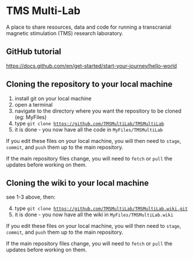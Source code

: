 # TMS Multi-Lab
A place to share resources, data and code for running a transcranial magnetic stimulation (TMS) research laboratory.

## GitHub tutorial

https://docs.github.com/en/get-started/start-your-journey/hello-world

## Cloning the repository to your local machine

1. install git on your local machine
2. open a terminal
3. navigate to the directory where you want the repository to be cloned (eg: MyFiles)
4. type <code>git clone  https://github.com/TMSMultiLab/TMSMultiLab</code>
5. it is done - you now have all the code in <code>MyFiles/TMSMultiLab</code>

If you edit these files on your local machine, you will then need to <code>stage</code>, <code>commit</code>, and <code>push</code> them up to the main repository.

If the main repository files change, you will need to <code>fetch</code> or <code>pull</code> the updates before working on them.

## Cloning the wiki to your local machine
see 1-3 above, then:

4. type <code>git clone https://github.com/TMSMultiLab/TMSMultiLab.wiki.git</code>
5. it is done - you now have all the wiki in <code>MyFiles/TMSMultiLab.wiki</code>

If you edit these files on your local machine, you will then need to <code>stage</code>, <code>commit</code>, and <code>push</code> them up to the main repository.

If the main repository files change, you will need to <code>fetch</code> or <code>pull</code> the updates before working on them.
